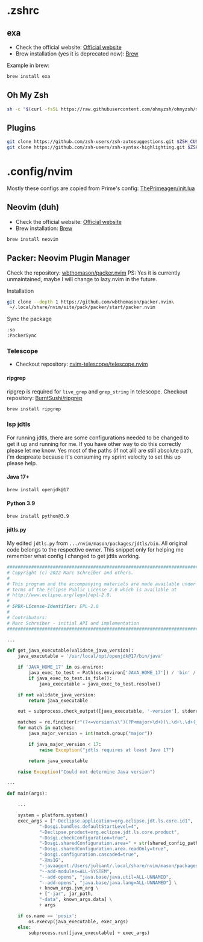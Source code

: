 # .zshrc 

## exa

- Check the official website: [Official website](https://the.exa.website/) 
- Brew installation (yes it is deprecated now): [Brew](https://formulae.brew.sh/formula/exa)

Example in brew:
```sh
brew install exa
```

## Oh My Zsh

```sh
sh -c "$(curl -fsSL https://raw.githubusercontent.com/ohmyzsh/ohmyzsh/master/tools/install.sh)"
```

## Plugins

```sh
git clone https://github.com/zsh-users/zsh-autosuggestions.git $ZSH_CUSTOM/plugins/zsh-autosuggestions
git clone https://github.com/zsh-users/zsh-syntax-highlighting.git $ZSH_CUSTOM/plugins/zsh-syntax-highlighting
```

# .config/nvim

Mostly these configs are copied from Prime's config: [ThePrimeagen/init.lua](https://github.com/ThePrimeagen/init.lua)

## Neovim (duh)

- Check the official website: [Official website](https://neovim.io/)
- Brew installation: [Brew](https://formulae.brew.sh/formula/neovim)

```sh
brew install neovim
```

## Packer: Neovim Plugin Manager

Check the repository: [wbthomason/packer.nvim](https://github.com/wbthomason/packer.nvim) PS: Yes it is currently unmaintained, maybe I will change to lazy.nvim in the future.

Installation
```sh
git clone --depth 1 https://github.com/wbthomason/packer.nvim\
 ~/.local/share/nvim/site/pack/packer/start/packer.nvim
```

Sync the package
```sh
:so
:PackerSync
```

### Telescope

- Checkout repository: [nvim-telescope/telescope.nvim](https://github.com/nvim-telescope/telescope.nvim)

#### ripgrep

ripgrep is required for `live_grep` and `grep_string` in telescope. Checkout repository: [BurntSushi/ripgrep](https://github.com/BurntSushi/ripgrep)

```sh
brew install ripgrep
```

### lsp jdtls

For running jdtls, there are some configurations needed to be changed to get it up and running for me. If you have other way to do this correctly please let me know. Yes most of the paths (if not all) are still absolute path, i'm despreate because it's consuming my sprint velocity to set this up please help.

#### Java 17+

```sh
brew install openjdk@17
```

#### Python 3.9

```sh
brew install python@3.9
```

#### jdtls.py

My edited `jdtls.py` from `.../nvim/mason/packages/jdtls/bin`. All original code belongs to the respective owner. This snippet only for helping me remember what config I changed to get jdtls working.

```py
###############################################################################
# Copyright (c) 2022 Marc Schreiber and others.
#
# This program and the accompanying materials are made available under the
# terms of the Eclipse Public License 2.0 which is available at
# http://www.eclipse.org/legal/epl-2.0.
#
# SPDX-License-Identifier: EPL-2.0
#
# Contributors:
# Marc Schreiber - initial API and implementation
###############################################################################

...

def get_java_executable(validate_java_version):
	java_executable = '/usr/local/opt/openjdk@17/bin/java'

	if 'JAVA_HOME_17' in os.environ:
		java_exec_to_test = Path(os.environ['JAVA_HOME_17']) / 'bin' / 'java'
		if java_exec_to_test.is_file():
			java_executable = java_exec_to_test.resolve()

	if not validate_java_version:
		return java_executable

	out = subprocess.check_output([java_executable, '-version'], stderr = subprocess.STDOUT, universal_newlines=True)

	matches = re.finditer(r"(?<=version\s\")(?P<major>\d+)(\.\d+\.\d+(_\d+)?)?", out)
	for match in matches:
		java_major_version = int(match.group("major"))

		if java_major_version < 17:
			raise Exception("jdtls requires at least Java 17")

		return java_executable

	raise Exception("Could not determine Java version")

...

def main(args):

    ...

	system = platform.system()
	exec_args = ["-Declipse.application=org.eclipse.jdt.ls.core.id1",
			"-Dosgi.bundles.defaultStartLevel=4",
			"-Declipse.product=org.eclipse.jdt.ls.core.product",
			"-Dosgi.checkConfiguration=true",
			"-Dosgi.sharedConfiguration.area=" + str(shared_config_path),
			"-Dosgi.sharedConfiguration.area.readOnly=true",
			"-Dosgi.configuration.cascaded=true",
			"-Xms1G",
			"-javaagent:/Users/juliant/.local/share/nvim/mason/packages/jdtls/lombok.jar",
			"--add-modules=ALL-SYSTEM",
			"--add-opens", "java.base/java.util=ALL-UNNAMED",
			"--add-opens", "java.base/java.lang=ALL-UNNAMED"] \
			+ known_args.jvm_arg \
			+ ["-jar", jar_path,
			"-data", known_args.data] \
			+ args

	if os.name == 'posix':
		os.execvp(java_executable, exec_args)
	else:
		subprocess.run([java_executable] + exec_args)
```


